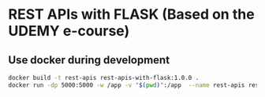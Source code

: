 # REST APIs with FLASK (Based on the UDEMY e-course)

## Use docker during development

```sh
docker build -t rest-apis rest-apis-with-flask:1.0.0 .
docker run -dp 5000:5000 -w /app -v "$(pwd)":/app  --name rest-apis rest-apis-with-flask:1.0.0
```

